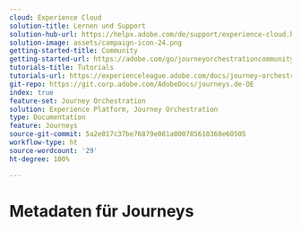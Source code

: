 ```yaml
---
cloud: Experience Cloud
solution-title: Lernen und Support
solution-hub-url: https://helpx.adobe.com/de/support/experience-cloud.html
solution-image: assets/campaign-icon-24.png
getting-started-title: Community
getting-started-url: https://adobe.com/go/journeyorchestrationcommunity_de
tutorials-title: Tutorials
tutorials-url: https://experienceleague.adobe.com/docs/journey-orchestration-learn/tutorials/understanding-journey-orchestration.html?lang=de
git-repo: https://git.corp.adobe.com/AdobeDocs/journeys.de-DE
index: true
feature-set: Journey Orchestration
solution: Experience Platform, Journey Orchestration
type: Documentation
feature: Journeys
source-git-commit: 5a2e017c37be76879e081a000785610368e60505
workflow-type: ht
source-wordcount: '29'
ht-degree: 100%

---
```



# Metadaten für Journeys
